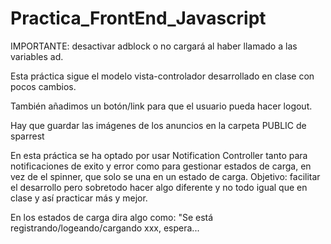 # Practica_FrontEnd_Javascript

IMPORTANTE: desactivar adblock o no cargará al haber llamado a las variables ad.

Esta práctica sigue el modelo vista-controlador desarrollado en clase con pocos cambios.

También añadimos un botón/link para que el usuario pueda hacer logout.

Hay que guardar las imágenes de los anuncios en la carpeta PUBLIC de sparrest

En esta práctica se ha optado por usar Notification Controller tanto para notificaciones de exito y error como para gestionar estados de carga, 
en vez de el spinner, que solo se una en un estado de carga. 
Objetivo: facilitar el desarrollo pero sobretodo hacer algo diferente y no todo igual que en clase y así practicar más y mejor.

En los estados de carga dira algo como: "Se está registrando/logeando/cargando xxx, espera...